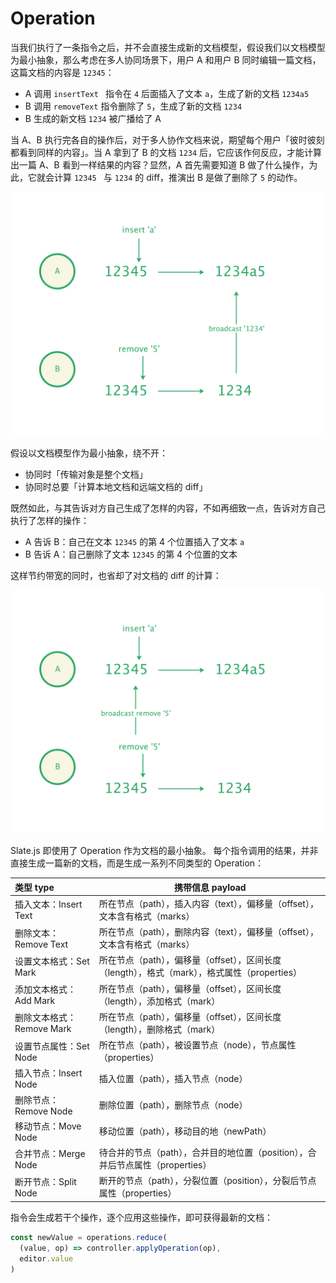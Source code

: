 # Operation

当我们执行了一条指令之后，并不会直接生成新的文档模型，假设我们以文档模型为最小抽象，那么考虑在多人协同场景下，用户 A 和用户 B 同时编辑一篇文档，这篇文档的内容是 `12345`：

- A 调用 `insertText ` 指令在 `4` 后面插入了文本 `a`，生成了新的文档 `1234a5`
- B 调用 `removeText` 指令删除了 `5`，生成了新的文档 `1234`
- B 生成的新文档 `1234` 被广播给了 A

当 A、B 执行完各自的操作后，对于多人协作文档来说，期望每个用户「彼时彼刻都看到同样的内容」。当 A 拿到了 B 的文档 `1234` 后，它应该作何反应，才能计算出一篇 A、B 看到一样结果的内容？显然，A 首先需要知道 B 做了什么操作，为此，它就会计算 `12345 ` 与 `1234` 的 diff，推演出 B 是做了删除了 `5` 的动作。

<p align="center">
  <img src="./statics/operation-collab-with-document.png" width="500" />
</p>

假设以文档模型作为最小抽象，绕不开：

- 协同时「传输对象是整个文档」
- 协同时总要「计算本地文档和远端文档的 diff」

既然如此，与其告诉对方自己生成了怎样的内容，不如再细致一点，告诉对方自己执行了怎样的操作：

- A 告诉 B：自己在文本 `12345` 的第 4 个位置插入了文本 `a`
- B 告诉 A：自己删除了文本 `12345` 的第 4 个位置的文本

这样节约带宽的同时，也省却了对文档的 diff 的计算：

<p align="center">
  <img src="./statics/operation-collab-with-operation.png" width="500" />
</p>

Slate.js 即使用了 Operation 作为文档的最小抽象。 每个指令调用的结果，并非直接生成一篇新的文档，而是生成一系列不同类型的 Operation：

| 类型 type                 | 携带信息 payload                                             |
| :------------------------ | ------------------------------------------------------------ |
| 插入文本：Insert Text     | 所在节点（path），插入内容（text），偏移量（offset），文本含有格式（marks） |
| 删除文本：Remove Text     | 所在节点（path），删除内容（text），偏移量（offset），文本含有格式（marks） |
| 设置文本格式：Set Mark    | 所在节点（path），偏移量（offset），区间长度（length），格式（mark），格式属性（properties） |
| 添加文本格式：Add Mark    | 所在节点（path），偏移量（offset），区间长度（length），添加格式（mark） |
| 删除文本格式：Remove Mark | 所在节点（path），偏移量（offset），区间长度（length），删除格式（mark） |
| 设置节点属性：Set Node    | 所在节点（path），被设置节点（node），节点属性（properties） |
| 插入节点：Insert Node     | 插入位置（path），插入节点（node）                           |
| 删除节点：Remove Node     | 删除位置（path），删除节点（node）                           |
| 移动节点：Move Node       | 移动位置（path），移动目的地（newPath）                      |
| 合并节点：Merge Node      | 待合并的节点（path），合并目的地位置（position），合并后节点属性（properties） |
| 断开节点：Split Node      | 断开的节点（path），分裂位置（position），分裂后节点属性（properties） |

指令会生成若干个操作，逐个应用这些操作，即可获得最新的文档：

```js
const newValue = operations.reduce(
  (value, op) => controller.applyOperation(op), 
  editor.value
)
```

